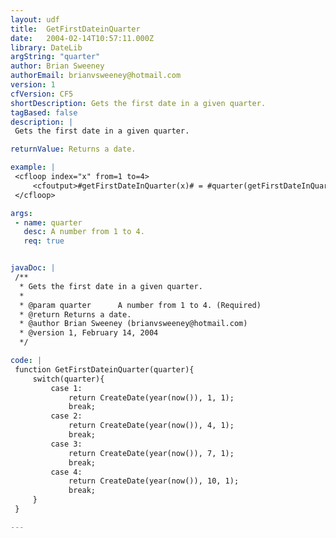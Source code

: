 ```yaml
---
layout: udf
title:  GetFirstDateinQuarter
date:   2004-02-14T10:57:11.000Z
library: DateLib
argString: "quarter"
author: Brian Sweeney
authorEmail: brianvsweeney@hotmail.com
version: 1
cfVersion: CF5
shortDescription: Gets the first date in a given quarter.
tagBased: false
description: |
 Gets the first date in a given quarter.

returnValue: Returns a date.

example: |
 <cfloop index="x" from=1 to=4>
     <cfoutput>#getFirstDateInQuarter(x)# = #quarter(getFirstDateInQuarter(x))#<br></cfoutput>
 </cfloop>

args:
 - name: quarter
   desc: A number from 1 to 4.
   req: true


javaDoc: |
 /**
  * Gets the first date in a given quarter.
  * 
  * @param quarter      A number from 1 to 4. (Required)
  * @return Returns a date. 
  * @author Brian Sweeney (brianvsweeney@hotmail.com) 
  * @version 1, February 14, 2004 
  */

code: |
 function GetFirstDateinQuarter(quarter){
     switch(quarter){
         case 1:
             return CreateDate(year(now()), 1, 1);
             break;
         case 2:
             return CreateDate(year(now()), 4, 1);
             break;
         case 3:
             return CreateDate(year(now()), 7, 1);
             break;
         case 4:
             return CreateDate(year(now()), 10, 1);
             break;
     }
 }

---
```


